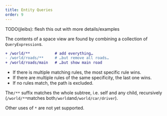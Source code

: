 ```yaml
---
title: Entity Queries
order: 9
---
```


TODO(jleibs): flesh this out with more details/examples

The contents of a space view are found by combining a collection of `QueryExpression`s.

```diff
+ /world/**           # add everything…
- /world/roads/**     # …but remove all roads…
+ /world/roads/main   # …but show main road
```

-   If there is multiple matching rules, the most specific rule wins.
-   If there are multiple rules of the same specificity, the last one wins.
-   If no rules match, the path is excluded.

The`/**` suffix matches the whole subtree, i.e. self and any child, recursively
(`/world/**`matches both`/world`and`/world/car/driver`).

Other uses of `*` are not yet supported.
